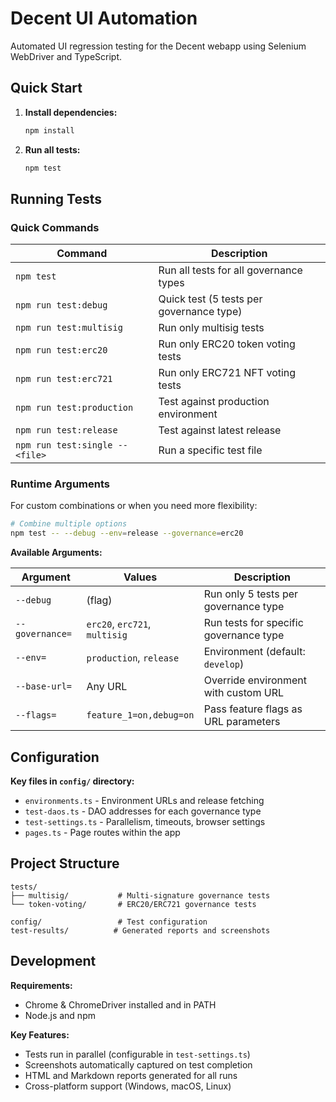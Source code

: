 # Decent UI Automation

Automated UI regression testing for the Decent webapp using Selenium WebDriver and TypeScript.

## Quick Start

1. **Install dependencies:**
   ```sh
   npm install
   ```

2. **Run all tests:**
   ```sh
   npm test
   ```

## Running Tests

### Quick Commands

| Command | Description |
|---------|-------------|
| `npm test` | Run all tests for all governance types |
| `npm run test:debug` | Quick test (5 tests per governance type) |
| `npm run test:multisig` | Run only multisig tests |
| `npm run test:erc20` | Run only ERC20 token voting tests |
| `npm run test:erc721` | Run only ERC721 NFT voting tests |
| `npm run test:production` | Test against production environment |
| `npm run test:release` | Test against latest release |
| `npm run test:single -- <file>` | Run a specific test file |

### Runtime Arguments

For custom combinations or when you need more flexibility:

```bash
# Combine multiple options
npm test -- --debug --env=release --governance=erc20
```

**Available Arguments:**

| Argument | Values | Description |
|----------|--------|-------------|
| `--debug` | (flag) | Run only 5 tests per governance type |
| `--governance=` | `erc20`, `erc721`, `multisig` | Run tests for specific governance type |
| `--env=` | `production`, `release` | Environment (default: `develop`) |
| `--base-url=` | Any URL | Override environment with custom URL |
| `--flags=` | `feature_1=on,debug=on` | Pass feature flags as URL parameters |

## Configuration

**Key files in `config/` directory:**
- `environments.ts` - Environment URLs and release fetching
- `test-daos.ts` - DAO addresses for each governance type  
- `test-settings.ts` - Parallelism, timeouts, browser settings
- `pages.ts` - Page routes within the app

## Project Structure

```
tests/
├── multisig/           # Multi-signature governance tests
└── token-voting/       # ERC20/ERC721 governance tests  

config/                 # Test configuration
test-results/          # Generated reports and screenshots
```

## Development

**Requirements:**
- Chrome & ChromeDriver installed and in PATH
- Node.js and npm

**Key Features:**
- Tests run in parallel (configurable in `test-settings.ts`)
- Screenshots automatically captured on test completion  
- HTML and Markdown reports generated for all runs
- Cross-platform support (Windows, macOS, Linux)

